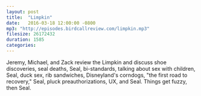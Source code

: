 ```yaml
---
layout: post
title:  "Limpkin"
date:   2016-03-18 12:00:00 -0800
mp3: "http://episodes.birdcallreview.com/limpkin.mp3"
filesize: 26172432
duration: 1585
categories:
---
```


Jeremy, Michael, and Zack review the Limpkin and discuss shoe discoveries, seal deaths, Seal, bi-standards, talking about sex with children, Seal, duck sex, rib sandwiches, Disneyland's corndogs, "the first road to recovery," Seal, pluck preauthorizations, UX, and Seal. Things get fuzzy, then Seal.
